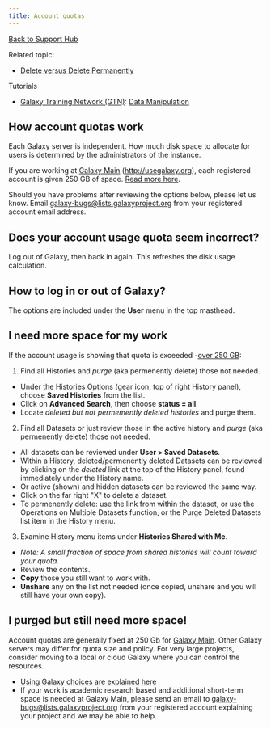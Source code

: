 ```yaml
---
title: Account quotas
---
```

[Back to Support Hub](/src/support/index.md)

 Related topic: 
  
   * [Delete versus Delete Permanently](/src/learn/managing-datasets/#delete-vs-delete-permanently)
    
Tutorials

  * [Galaxy Training Network (GTN)](https://galaxyproject.org/teach/gtn/): [Data Manipulation](https://training.galaxyproject.org/training-material/topics/galaxy-data-manipulation/)

## How account quotas work

Each Galaxy server is independent. How much disk space to allocate for users is determined by the administrators of the instance.

If you are working at [Galaxy Main](/src/main/index.md) (http://usegalaxy.org), each registered account is given 250 GB of space. [Read more here](/src/main/#user-data-and-job-quotas). 

Should you have problems after reviewing the options below, please let us know. Email [galaxy-bugs@lists.galaxyproject.org](mailto:galaxy-bugs@lists.galaxyproject.org) from your registered account email address.


## Does your account usage quota seem incorrect?

Log out of Galaxy, then back in again. This refreshes the disk usage calculation.

## How to log in or out of Galaxy? 

The options are included under the **User** menu in the top masthead.

## I need more space for my work

If the account usage is showing that quota is exceeded -[over 250 GB](/src/main/index.md):

 1. Find all Histories and *purge* (aka permenently delete) those not needed.
   * Under the Histories Options (gear icon, top of right History panel), choose **Saved Histories** from the list.
   * Click on **Advanced Search**, then choose **status = all**.
   * Locate *deleted but not permemently deleted histories* and purge them.

 2. Find all Datasets or just review those in the active history and *purge* (aka permenently delete) those not needed.
   * All datasets can be reviewed under **User > Saved Datasets**.
   * Within a History, deleted/permenently deleted Datasets can be reviewed by clicking on the *deleted* link at the top of the History panel, found immediately under the History name.
   * Or active (shown) and hidden datasets can be reviewed the same way.
   * Click on the far right "X" to delete a dataset. 
   * To permenently delete: use the link from within the dataset, or use the Operations on Multiple Datasets function, or the Purge Deleted Datasets list item in the History menu. 

 3. Examine History menu items under **Histories Shared with Me**. 
   * *Note: A small fraction of space from shared histories will count toward your quota.*
   * Review the contents.
   * **Copy** those you still want to work with.
   * **Unshare** any on the list not needed (once copied, unshare and you will still have your own copy).


## I purged but still need more space!
 
Account quotas are generally fixed at 250 Gb for [Galaxy Main](/src/main/index.md). Other Galaxy servers may differ for quota size and policy. For very large projects, consider moving to a local or cloud Galaxy where you can control the resources.
 
  * [Using Galaxy choices are explained here](/src/choices/index.md)
  * If your work is academic research based and additional short-term space is needed at Galaxy Main, please send an email to galaxy-bugs@lists.galaxyproject.org from your registered account explaining your project and we may be able to help.
